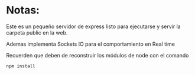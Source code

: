 # Notas:

Este es un pequeño servidor de express listo para ejecutarse y servir la carpeta public en la web.

Ademas implementa Sockets IO para el comportamiento en Real time

Recuerden que deben de reconstruir los módulos de node con el comando

```
npm install
```